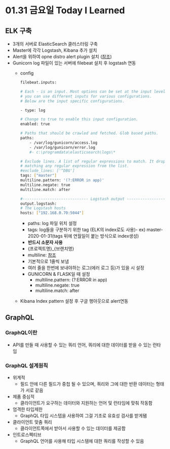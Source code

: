 # 01.31 금요일 Today I Learned

## ELK 구축

- 3개의 서버로 ElasticSearch 클러스터링 구축
- Master에 각각 Logstash, Kibana 추가 설치
- Alert을 위하여 opne distro alert plugin 설치 ([참조](https://opendistro.github.io/for-elasticsearch-docs/docs/install/plugins/))
- Gunicorn log 파일이 있는 서버에 filebeat 설치 후 logstash 연동
    - config
        ```bash
        filebeat.inputs:

        # Each - is an input. Most options can be set at the input level, so
        # you can use different inputs for various configurations.
        # Below are the input specific configurations.

        - type: log

        # Change to true to enable this input configuration.
        enabled: true

        # Paths that should be crawled and fetched. Glob based paths.
        paths:
            - /var/log/gunicorn/access.log
            - /var/log/gunicorn/error.log
            #- c:\programdata\elasticsearch\logs\*

        # Exclude lines. A list of regular expressions to match. It drops the lines that are
        # matching any regular expression from the list.
        #exclude_lines: ['^DBG']
        tags: ["master"]
        multiline.pattern: '(?:ERROR in app)'
        multiline.negate: true
        multiline.match: after

        #----------------------------- Logstash output --------------------------------
        output.logstash:
        # The Logstash hosts
        hosts: ["192.168.0.70:5044"]
        ```
        - paths: log 파일 위치 설정
        - tags: log들을 구분하기 위한 tag (ELK의 index로도 사용)- ex) master-2020-01-31(tags 뒤에 연월일이 붙는 방식으로 index생성)
        - **반드시 소문자 사용**
        - {프로젝트명}_{브랜치명}
        - multiline: [참조](https://www.elastic.co/guide/en/beats/filebeat/current/multiline-examples.html)
        - 기본적으로 1줄씩 보냄
        - 여러 줄을 한번에 보내야하는 로그(에러 로그 등)가 있을 시 설정
        - GUNICORN & FLASK일 때 설정
            - multiline.pattern: (?:ERROR in app)
            - multiline.negate: true
            - multiline.match: after
 
  - Kibana Index pattern 설정 후 구글 행아웃으로 alert연동


## GraphQL

### GraphQL이란
- API를 만들 때 사용할 수 있는 쿼리 언어, 쿼리에 대한 데이터를 받을 수 있는 런타임

### GraphQL 설계원칙
- 위계적
    - 필드 안에 다른 필드가 중첩 될 수 있으며, 쿼리와 그에 대한 반환 데이터는 형태가 서로 같음
- 제품 중심적
    - 클라이언트가 요구하는 데이터와 지원하는 언어 및 런타임에 맞춰 작동함
- 엄격한 타입제한
    - GraphQL 타입 시스텝을 사용하여 그걸 기초로 유효성 검사를 받게됌
- 클라이언트 맞춤 쿼리
    -  클라이언트쪽에서 받아서 사용할 수 있는 데이터를 제공함
- 인트로스펙티브
    - GraphQL 언어를 사용해 타입 시스템에 대한 쿼리를 작성할 수 있음